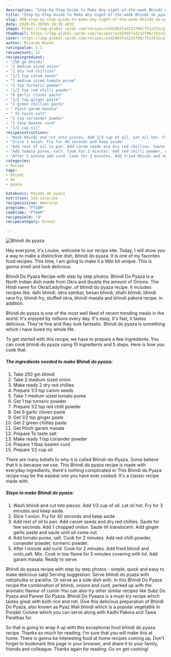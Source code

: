 ```yaml
---
description: "Step-by-Step Guide to Make Any-night-of-the-week Bhindi do pyaza"
title: "Step-by-Step Guide to Make Any-night-of-the-week Bhindi do pyaza"
slug: 468-step-by-step-guide-to-make-any-night-of-the-week-bhindi-do-pyaza
date: 2020-05-30T05:19:39.483Z
image: https://img-global.cpcdn.com/recipes/e2d2d65fa3232f06/751x532cq70/bhindi-do-pyaza-recipe-main-photo.jpg
thumbnail: https://img-global.cpcdn.com/recipes/e2d2d65fa3232f06/751x532cq70/bhindi-do-pyaza-recipe-main-photo.jpg
cover: https://img-global.cpcdn.com/recipes/e2d2d65fa3232f06/751x532cq70/bhindi-do-pyaza-recipe-main-photo.jpg
author: Ricardo Boone
ratingvalue: 3.1
reviewcount: 12
recipeingredient:
- "250 gm bhindi"
- "2 medium sized onion"
- "2 dry red chillies"
- "1/3 tsp carom seeds"
- "1 medium sized tomato puree"
- "1 tsp turneric powder"
- "1/2 tsp red chilli powder"
- "6 garlic cloves paste"
- "1/2 tsp ginger paste"
- "2 green chillies paste"
- " Pinch garam masala"
- " To taste salt"
- "1 tsp coriander powder"
- "1 tbsp beaten curd"
- "1/2 cup oil"
recipeinstructions:
- "Wash bhindi and cut into pieces. Add 1/3 cup of oil. Let oil hot. Fry for 3 minutes and keep aside."
- "Slice 1 onion. Fry for 40 seconds and keep aside"
- "Add rest of oil to pan. Add carom seeds and dry red chillies. Saute for few seconds. Add 1 chopped oniion. Saute till translucent. Add ginger garlic paste and saute until oil come out."
- "Add tomato puree, salt. Cook for 2 minutes. Add red chilli powder, coriander powder, turmeric powder."
- "After I minute add curd. Cook for 2 minutes. Add fried bhindi and oniin,salt. Mix. Cook in low flame for 5 minutes covering with lid. Add garam masala. Ready to serve."
categories:
- Recipe
tags:
- bhindi
- do
- pyaza

katakunci: bhindi do pyaza 
nutrition: 143 calories
recipecuisine: American
preptime: "PT18M"
cooktime: "PT46M"
recipeyield: "4"
recipecategory: Dinner

---
```



![Bhindi do pyaza](https://img-global.cpcdn.com/recipes/e2d2d65fa3232f06/751x532cq70/bhindi-do-pyaza-recipe-main-photo.jpg)

Hey everyone, it's Louise, welcome to our recipe site. Today, I will show you a way to make a distinctive dish, bhindi do pyaza. It is one of my favorites food recipes. This time, I am going to make it a little bit unique. This is gonna smell and look delicious.

Bhindi Do Pyaza Recipe with step by step photos. Bhindi Do Pyaza is a North Indian dish made from Okra and double the amount of Onions. The Hindi name for Okra/Ladyfinger..of bhindi do pyaza recipe. it includes recipes like, dahi bhindi, okra sambar, besan bhindi, shahi bhindi, bhindi rava fry, bhindi fry, stuffed okra, bhindi masala and bhindi pakora recipe. in addition.

Bhindi do pyaza is one of the most well liked of recent trending meals in the world. It's enjoyed by millions every day. It's easy, it's fast, it tastes delicious. They're fine and they look fantastic. Bhindi do pyaza is something which I have loved my whole life.


To get started with this recipe, we have to prepare a few ingredients. You can cook bhindi do pyaza using 15 ingredients and 5 steps. Here is how you cook that.

<!--inarticleads1-->

##### The ingredients needed to make Bhindi do pyaza:

1. Take 250 gm bhindi
1. Take 2 medium sized onion
1. Make ready 2 dry red chillies
1. Prepare 1/3 tsp carom seeds
1. Take 1 medium sized tomato puree
1. Get 1 tsp turneric powder
1. Prepare 1/2 tsp red chilli powder
1. Get 6 garlic cloves paste
1. Get 1/2 tsp ginger paste
1. Get 2 green chillies paste
1. Get  Pinch garam masala
1. Prepare  To taste salt
1. Make ready 1 tsp coriander powder
1. Prepare 1 tbsp beaten curd
1. Prepare 1/2 cup oil


There are many beliefs to why it is called Bhindi-do-Pyaza. Some believe that it is because we use. This Bhindi do pyaza recipe is made with everyday ingredients, there&#39;s nothing complicated or This Bhindi do Pyaza recipe may be the easiest one you have ever cooked. It&#39;s a classic recipe made with. 

<!--inarticleads2-->

##### Steps to make Bhindi do pyaza:

1. Wash bhindi and cut into pieces. Add 1/3 cup of oil. Let oil hot. Fry for 3 minutes and keep aside.
1. Slice 1 onion. Fry for 40 seconds and keep aside
1. Add rest of oil to pan. Add carom seeds and dry red chillies. Saute for few seconds. Add 1 chopped oniion. Saute till translucent. Add ginger garlic paste and saute until oil come out.
1. Add tomato puree, salt. Cook for 2 minutes. Add red chilli powder, coriander powder, turmeric powder.
1. After I minute add curd. Cook for 2 minutes. Add fried bhindi and oniin,salt. Mix. Cook in low flame for 5 minutes covering with lid. Add garam masala. Ready to serve.


Bhindi do pyaza recipe with step by step photos - simple, quick and easy to make delicious sabji Serving suggestion: Serve bhindi do pyaza with roti/phulka or paratha. Or serve as a side dish with. In this Bhindi Do Pyaza recipe the combination of bhindi, onions and curd, perked up with the aromatic flavour of cumin You can also try other similar recipes like Subz Do Pyaza and Paneer Do Pyaza. Bhindi Do Pyaaza is a must-try recipe which tastes great with both rice and roti. Give this delicious preparation of Bhindi Do Pyaza, also known as Pyaz Wali bhindi which is a popular vegetable in Punjabi Cuisine which you can serve along with Kadhi Pakora and Tawa Parathas for. 

So that is going to wrap it up with this exceptional food bhindi do pyaza recipe. Thanks so much for reading. I'm sure that you will make this at home. There is gonna be interesting food at home recipes coming up. Don't forget to bookmark this page in your browser, and share it to your family, friends and colleague. Thanks again for reading. Go on get cooking!
